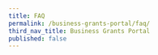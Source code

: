 ```yaml
---
title: FAQ
permalink: /business-grants-portal/faq/
third_nav_title: Business Grants Portal
published: false
---
```

<!-- <meta http-equiv="REFRESH" content="0;url=/business-grants-portal-faq/"> -->

<script src="/jquery/jquery.min.js"></script>
<script src="/jquery/bp-menu-new-tab.js"></script>